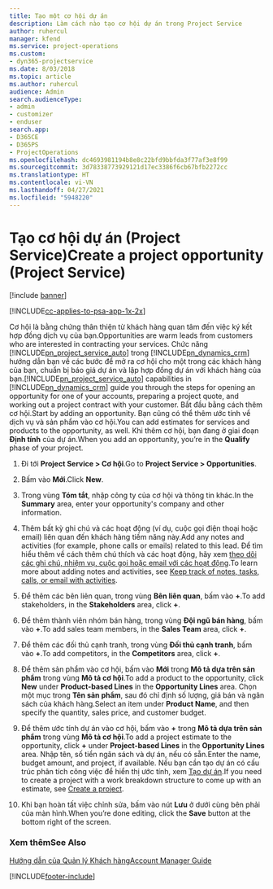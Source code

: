 ```yaml
---
title: Tạo một cơ hội dự án
description: Làm cách nào tạo cơ hội dự án trong Project Service
author: ruhercul
manager: kfend
ms.service: project-operations
ms.custom:
- dyn365-projectservice
ms.date: 8/03/2018
ms.topic: article
ms.author: ruhercul
audience: Admin
search.audienceType:
- admin
- customizer
- enduser
search.app:
- D365CE
- D365PS
- ProjectOperations
ms.openlocfilehash: dc4693981194b8e8c22bfd9bbfda3f77af3e8f99
ms.sourcegitcommit: 3d78338773929121d17ec3386f6cb67bfb2272cc
ms.translationtype: HT
ms.contentlocale: vi-VN
ms.lasthandoff: 04/27/2021
ms.locfileid: "5948220"
---
```

# <a name="create-a-project-opportunity-project-service"></a><span data-ttu-id="13964-103">Tạo cơ hội dự án (Project Service)</span><span class="sxs-lookup"><span data-stu-id="13964-103">Create a project opportunity (Project Service)</span></span>

[!include [banner](../includes/psa-now-project-operations.md)]

[!INCLUDE[cc-applies-to-psa-app-1x-2x](../includes/cc-applies-to-psa-app-1x-2x.md)]

<span data-ttu-id="13964-104">Cơ hội là bằng chứng thân thiện từ khách hàng quan tâm đến việc ký kết hợp đồng dịch vụ của bạn.</span><span class="sxs-lookup"><span data-stu-id="13964-104">Opportunities are warm leads from customers who are interested in contracting your services.</span></span> <span data-ttu-id="13964-105">Chức năng [!INCLUDE[pn_project_service_auto](../includes/pn-project-service-auto.md)] trong [!INCLUDE[pn_dynamics_crm](../includes/pn-dynamics-crm.md)] hướng dẫn bạn về các bước để mở ra cơ hội cho một trong các khách hàng của bạn, chuẩn bị báo giá dự án và lập hợp đồng dự án với khách hàng của bạn.</span><span class="sxs-lookup"><span data-stu-id="13964-105">[!INCLUDE[pn_project_service_auto](../includes/pn-project-service-auto.md)] capabilities in [!INCLUDE[pn_dynamics_crm](../includes/pn-dynamics-crm.md)] guide you through the steps for opening an opportunity for one of your accounts, preparing a project quote, and working out a project contract with your customer.</span></span> <span data-ttu-id="13964-106">Bắt đầu bằng cách thêm cơ hội.</span><span class="sxs-lookup"><span data-stu-id="13964-106">Start by adding an opportunity.</span></span> <span data-ttu-id="13964-107">Bạn cũng có thể thêm ước tính về dịch vụ và sản phẩm vào cơ hội.</span><span class="sxs-lookup"><span data-stu-id="13964-107">You can add estimates for services and products to the opportunity, as well.</span></span> <span data-ttu-id="13964-108">Khi thêm cơ hội, bạn đang ở giai đoạn **Định tính** của dự án.</span><span class="sxs-lookup"><span data-stu-id="13964-108">When you add an opportunity, you’re in the **Qualify** phase of your project.</span></span>  
  
1.  <span data-ttu-id="13964-109">Đi tới **Project Service > Cơ hội**.</span><span class="sxs-lookup"><span data-stu-id="13964-109">Go to **Project Service > Opportunities**.</span></span>  
  
2.  <span data-ttu-id="13964-110">Bấm vào **Mới**.</span><span class="sxs-lookup"><span data-stu-id="13964-110">Click **New**.</span></span>  
  
3.  <span data-ttu-id="13964-111">Trong vùng **Tóm tắt**, nhập công ty của cơ hội và thông tin khác.</span><span class="sxs-lookup"><span data-stu-id="13964-111">In the **Summary** area, enter your opportunity's company and other information.</span></span>  
  
4.  <span data-ttu-id="13964-112">Thêm bất kỳ ghi chú và các hoạt động (ví dụ, cuộc gọi điện thoại hoặc email) liên quan đến khách hàng tiềm năng này.</span><span class="sxs-lookup"><span data-stu-id="13964-112">Add any notes and activities (for example, phone calls or emails) related to this lead.</span></span> <span data-ttu-id="13964-113">Để tìm hiểu thêm về cách thêm chú thích và các hoạt động, hãy xem [theo dõi các ghi chú, nhiệm vụ, cuộc gọi hoặc email với các hoạt động](/dynamics365/customerengagement/on-premises/basics/work-with-activities).</span><span class="sxs-lookup"><span data-stu-id="13964-113">To learn more about adding notes and activities, see [Keep track of notes, tasks, calls, or email with activities](/dynamics365/customerengagement/on-premises/basics/work-with-activities).</span></span>  
  
5.  <span data-ttu-id="13964-114">Để thêm các bên liên quan, trong vùng **Bên liên quan**, bấm vào **+**.</span><span class="sxs-lookup"><span data-stu-id="13964-114">To add stakeholders, in the **Stakeholders** area, click **+**.</span></span>  
  
6.  <span data-ttu-id="13964-115">Để thêm thành viên nhóm bán hàng, trong vùng **Đội ngũ bán hàng**, bấm vào **+**.</span><span class="sxs-lookup"><span data-stu-id="13964-115">To add sales team members, in the **Sales Team** area, click **+**.</span></span>  
  
7.  <span data-ttu-id="13964-116">Để thêm các đối thủ cạnh tranh, trong vùng **Đối thủ cạnh tranh**, bấm vào **+**.</span><span class="sxs-lookup"><span data-stu-id="13964-116">To add competitors, in the **Competitors** area, click **+**.</span></span>  
  
8.  <span data-ttu-id="13964-117">Để thêm sản phẩm vào cơ hội, bấm vào **Mới** trong **Mô tả dựa trên sản phẩm** trong vùng **Mô tả cơ hội**.</span><span class="sxs-lookup"><span data-stu-id="13964-117">To add a product to the opportunity, click **New** under **Product-based Lines** in the **Opportunity Lines** area.</span></span> <span data-ttu-id="13964-118">Chọn một mục trong **Tên sản phẩm**, sau đó chỉ định số lượng, giá bán và ngân sách của khách hàng.</span><span class="sxs-lookup"><span data-stu-id="13964-118">Select an item under **Product Name**, and then specify the quantity, sales price, and customer budget.</span></span>  
  
9. <span data-ttu-id="13964-119">Để thêm ước tính dự án vào cơ hội, bấm vào **+** trong **Mô tả dựa trên sản phẩm** trong vùng **Mô tả cơ hội**.</span><span class="sxs-lookup"><span data-stu-id="13964-119">To add a project estimate to the opportunity, click **+** under **Project-based Lines** in the **Opportunity Lines** area.</span></span> <span data-ttu-id="13964-120">Nhập tên, số tiền ngân sách và dự án, nếu có sẵn.</span><span class="sxs-lookup"><span data-stu-id="13964-120">Enter the name, budget amount, and project, if available.</span></span> <span data-ttu-id="13964-121">Nếu bạn cần tạo dự án có cấu trúc phân tích công việc để hiển thị ước tính, xem [Tạo dự án](../psa/create-project.md).</span><span class="sxs-lookup"><span data-stu-id="13964-121">If you need to create a project with a work breakdown structure to come up with an estimate, see [Create a project](../psa/create-project.md).</span></span>  
  
10. <span data-ttu-id="13964-122">Khi bạn hoàn tất việc chỉnh sửa, bấm vào nút **Lưu** ở dưới cùng bên phải của màn hình.</span><span class="sxs-lookup"><span data-stu-id="13964-122">When you’re done editing, click the **Save** button at the bottom right of the screen.</span></span>  
  
### <a name="see-also"></a><span data-ttu-id="13964-123">Xem thêm</span><span class="sxs-lookup"><span data-stu-id="13964-123">See Also</span></span>  
 [<span data-ttu-id="13964-124">Hướng dẫn của Quản lý Khách hàng</span><span class="sxs-lookup"><span data-stu-id="13964-124">Account Manager Guide</span></span>](../psa/account-manager-guide.md)


[!INCLUDE[footer-include](../includes/footer-banner.md)]
